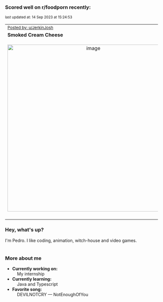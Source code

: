 ### Scored well on r/foodporn recently:

<p align="left"><sub>last updated at: 14 Sep 2023 at 15:24:53</sub></p>

|   |
| --- |
| <sub>[Posted by: u/JerkinJosh][source]</sub> |
| **Smoked Cream Cheese** | 
|<p align="center"> <img alt="image" src="https://i.redd.it/3rct4siin1ob1.jpg" width="550" /> </p>|
|   |

### Hey, what's up?

I'm Pedro. I like coding, animation, witch-house and video games.<br><br>

### More about me
- **Currently working on:**  
&nbsp;&nbsp;&nbsp;&nbsp;My internship
- **Currently learning:**  
&nbsp;&nbsp;&nbsp;&nbsp;Java and Typescript
- **Favorite song:**  
&nbsp;&nbsp;&nbsp;&nbsp;DEVILNOTCRY — NotEnoughOfYou<br><br>

  



  
  
  
[linkedin]: https://linkedin.com/in/pedro-h-r-gomes-8a487b14a/
[gmail]: mailto:pilique11@gmail.com
[source]: https://reddit.com/r/FoodPorn/comments/16hqjhi/smoked_cream_cheese/
[redditAPI]: https://www.reddit.com/dev/api/